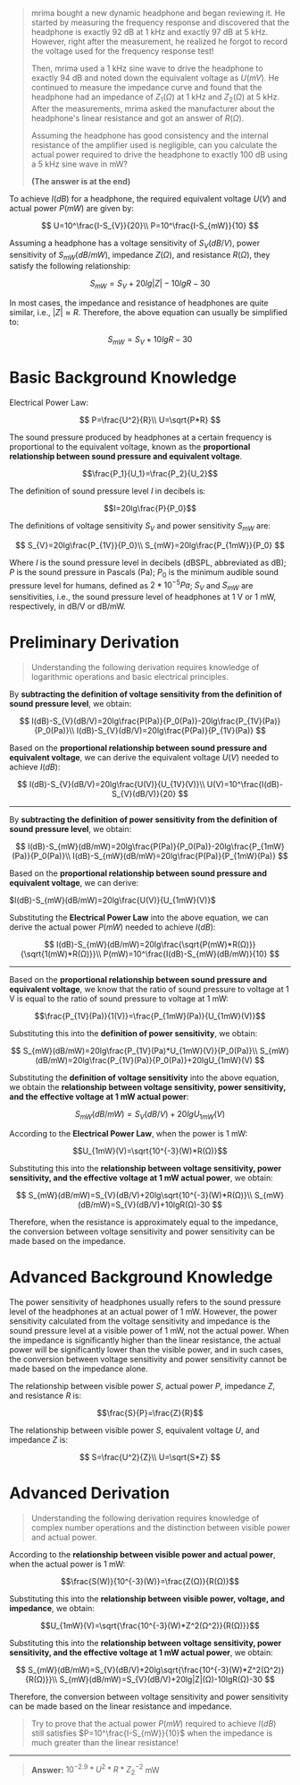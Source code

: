 > mrima bought a new dynamic headphone and began reviewing it. He started by measuring the frequency response and discovered that the headphone is exactly 92 dB at 1 kHz and exactly 97 dB at 5 kHz. However, right after the measurement, he realized he forgot to record the voltage used for the frequency response test!
>
> Then, mrima used a 1 kHz sine wave to drive the headphone to exactly 94 dB and noted down the equivalent voltage as $U(mV)$. He continued to measure the impedance curve and found that the headphone had an impedance of $Z_1(Ω)$ at 1 kHz and $Z_2(Ω)$ at 5 kHz. After the measurements, mrima asked the manufacturer about the headphone's linear resistance and got an answer of $R(Ω)$.
>
> Assuming the headphone has good consistency and the internal resistance of the amplifier used is negligible, can you calculate the actual power required to drive the headphone to exactly 100 dB using a 5 kHz sine wave in mW?
>
> **(The answer is at the end)**

To achieve $I(dB)$ for a headphone, the required equivalent voltage $U(V)$ and actual power $P(mW)$ are given by:

$$
U=10^\frac{I-S_{V}}{20}\\
P=10^\frac{I-S_{mW}}{10}
$$

Assuming a headphone has a voltage sensitivity of $S_{V}(dB/V)$, power sensitivity of $S_{mW}(dB/mW)$, impedance $Z(Ω)$, and resistance $R(Ω)$, they satisfy the following relationship:

$$S_{mW}=S_{V}+20lg|Z|-10lgR-30$$

In most cases, the impedance and resistance of headphones are quite similar, i.e., $|Z|\approx R$. Therefore, the above equation can usually be simplified to:

$$S_{mW}=S_{V}+10lgR-30$$

# Basic Background Knowledge

Electrical Power Law:

$$
P=\frac{U^2}{R}\\
U=\sqrt{P*R}
$$

The sound pressure produced by headphones at a certain frequency is proportional to the equivalent voltage, known as the **proportional relationship between sound pressure and equivalent voltage**.

$$\frac{P_1}{U_1}=\frac{P_2}{U_2}$$

The definition of sound pressure level $I$ in decibels is:

$$I=20lg\frac{P}{P_0}$$

The definitions of voltage sensitivity $S_{V}$ and power sensitivity $S_{mW}$ are:

$$
S_{V}=20lg\frac{P_{1V}}{P_0}\\
S_{mW}=20lg\frac{P_{1mW}}{P_0}
$$

Where $I$ is the sound pressure level in decibels (dBSPL, abbreviated as dB); $P$ is the sound pressure in Pascals (Pa); $P_0$ is the minimum audible sound pressure level for humans, defined as $2*10^{-5}Pa$; $S_{V}$ and $S_{mW}$ are sensitivities, i.e., the sound pressure level of headphones at 1 V or 1 mW, respectively, in dB/V or dB/mW.

# Preliminary Derivation

> Understanding the following derivation requires knowledge of logarithmic operations and basic electrical principles.

By **subtracting the definition of voltage sensitivity from the definition of sound pressure level**, we obtain:

$$
I(dB)-S_{V}(dB/V)=20lg\frac{P(Pa)}{P_0(Pa)}-20lg\frac{P_{1V}(Pa)}{P_0(Pa)}\\
I(dB)-S_{V}(dB/V)=20lg\frac{P(Pa)}{P_{1V}(Pa)}
$$

Based on the **proportional relationship between sound pressure and equivalent voltage**, we can derive the equivalent voltage $U(V)$ needed to achieve $I(dB)$:

$$
I(dB)-S_{V}(dB/V)=20lg\frac{U(V)}{U_{1V}(V)}\\
U(V)=10^\frac{I(dB)-S_{V}(dB/V)}{20}
$$

---

By **subtracting the definition of power sensitivity from the definition of sound pressure level**, we obtain:

$$
I(dB)-S_{mW}(dB/mW)=20lg\frac{P(Pa)}{P_0(Pa)}-20lg\frac{P_{1mW}(Pa)}{P_0(Pa)}\\
I(dB)-S_{mW}(dB/mW)=20lg\frac{P(Pa)}{P_{1mW}(Pa)}
$$

Based on the **proportional relationship between sound pressure and equivalent voltage**, we can derive:

$I(dB)-S_{mW}(dB/mW)=20lg\frac{U(V)}{U_{1mW}(V)}$

Substituting the **Electrical Power Law** into the above equation, we can derive the actual power $P(mW)$ needed to achieve $I(dB)$:

$$
I(dB)-S_{mW}(dB/mW)=20lg\frac{\sqrt{P(mW)*R(Ω)}}{\sqrt{1(mW)*R(Ω)}}\\
P(mW)=10^\frac{I(dB)-S_{mW}(dB/mW)}{10}
$$

---

Based on the **proportional relationship between sound pressure and equivalent voltage**, we know that the ratio of sound pressure to voltage at 1 V is equal to the ratio of sound pressure to voltage at 1 mW:

$$\frac{P_{1V}(Pa)}{1(V)}=\frac{P_{1mW}(Pa)}{U_{1mW}(V)}$$

Substituting this into the **definition of power sensitivity**, we obtain:

$$
S_{mW}(dB/mW)=20lg\frac{P_{1V}(Pa)*U_{1mW}(V)}{P_0(Pa)}\\
S_{mW}(dB/mW)=20lg\frac{P_{1V}(Pa)}{P_0(Pa)}+20lgU_{1mW}(V)
$$

Substituting the **definition of voltage sensitivity** into the above equation, we obtain the **relationship between voltage sensitivity, power sensitivity, and the effective voltage at 1 mW actual power**:

$$S_{mW}(dB/mW)=S_{V}(dB/V)+20lgU_{1mW}(V)$$

According to the **Electrical Power Law**, when the power is 1 mW:

$$U_{1mW}(V)=\sqrt{10^{-3}(W)*R(Ω)}$$

Substituting this into the **relationship between voltage sensitivity, power sensitivity, and the effective voltage at 1 mW actual power**, we obtain:

$$
S_{mW}(dB/mW)=S_{V}(dB/V)+20lg\sqrt{10^{-3}(W)*R(Ω)}\\
S_{mW}(dB/mW)=S_{V}(dB/V)+10lgR(Ω)-30
$$

Therefore, when the resistance is approximately equal to the impedance, the conversion between voltage sensitivity and power sensitivity can be made based on the impedance.

# Advanced Background Knowledge

The power sensitivity of headphones usually refers to the sound pressure level of the headphones at an actual power of 1 mW. However, the power sensitivity calculated from the voltage sensitivity and impedance is the sound pressure level at a visible power of 1 mW, not the actual power. When the impedance is significantly higher than the linear resistance, the actual power will be significantly lower than the visible power, and in such cases, the conversion between voltage sensitivity and power sensitivity cannot be made based on the impedance alone.

The relationship between visible power $S$, actual power $P$, impedance $Z$, and resistance $R$ is:

$$\frac{S}{P}=\frac{Z}{R}$$

The relationship between visible power $S$, equivalent voltage $U$, and impedance $Z$ is:

$$
S=\frac{U^2}{Z}\\
U=\sqrt{S*Z}
$$

# Advanced Derivation

> Understanding the following derivation requires knowledge of complex number operations and the distinction between visible power and actual power.

According to the **relationship between visible power and actual power**, when the actual power is 1 mW:

$$\frac{S(W)}{10^{-3}(W)}=\frac{Z(Ω)}{R(Ω)}$$

Substituting this into the **relationship between visible power, voltage, and impedance**, we obtain:

$$U_{1mW}(V)=\sqrt{\frac{10^{-3}(W)*Z^2(Ω^2)}{R(Ω)}}$$

Substituting this into the **relationship between voltage sensitivity, power sensitivity, and the effective voltage at 1 mW actual power**, we obtain:

$$
S_{mW}(dB/mW)=S_{V}(dB/V)+20lg\sqrt{\frac{10^{-3}(W)*Z^2(Ω^2)}{R(Ω)}}\\
S_{mW}(dB/mW)=S_{V}(dB/V)+20lg|Z|(Ω)-10lgR(Ω)-30
$$

Therefore, the conversion between voltage sensitivity and power sensitivity can be made based on the linear resistance and impedance.

> Try to prove that the actual power $P(mW)$ required to achieve $I(dB)$ still satisfies $P=10^\frac{I-S_{mW}}{10}$ when the impedance is much greater than the linear resistance!

---

> **Answer:** $10^{-2.9}*U^2*R*Z_2^{-2}$ mW